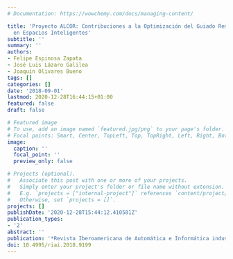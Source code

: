 ```yaml
---
# Documentation: https://wowchemy.com/docs/managing-content/

title: 'Proyecto ALCOR: Contribuciones a la Optimización del Guiado Remoto de Robots
  en Espacios Inteligentes'
subtitle: ''
summary: ''
authors:
- Felipe Espinosa Zapata
- José Luis Lázaro Galilea
- Joaquín Olivares Bueno
tags: []
categories: []
date: '2018-09-01'
lastmod: 2020-12-28T16:44:15+01:00
featured: false
draft: false

# Featured image
# To use, add an image named `featured.jpg/png` to your page's folder.
# Focal points: Smart, Center, TopLeft, Top, TopRight, Left, Right, BottomLeft, Bottom, BottomRight.
image:
  caption: ''
  focal_point: ''
  preview_only: false

# Projects (optional).
#   Associate this post with one or more of your projects.
#   Simply enter your project's folder or file name without extension.
#   E.g. `projects = ["internal-project"]` references `content/project/deep-learning/index.md`.
#   Otherwise, set `projects = []`.
projects: []
publishDate: '2020-12-28T15:44:12.410581Z'
publication_types:
- '2'
abstract: ''
publication: '*Revista Iberoamericana de Automática e Informática industrial*'
doi: 10.4995/riai.2018.9199
---
```

